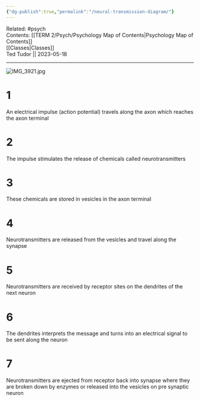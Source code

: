 ```yaml
---
{"dg-publish":true,"permalink":"/neural-transmission-diagram/"}
---
```


Related: #psych  
Contents: [[TERM 2/Psych/Psychology Map of Contents\|Psychology Map of Contents]]  
[[Classes\|Classes]]  
Ted Tudor || 2023-05-18
***
![IMG_3921.jpg](/img/user/IMG_3921.jpg)

# 1

An electrical impulse (action potential) travels along the axon which reaches the axon terminal

# 2

The impulse stimulates the release of chemicals called neurotransmitters

# 3

These chemicals are stored in vesicles in the axon terminal

# 4

Neurotransmitters are released from the vesicles and travel along the synapse

# 5

Neurotransmitters are received by receptor sites on the dendrites of the next neuron

# 6

The dendrites interprets the message and turns into an electrical signal to be sent along the neuron

# 7

Neurotransmitters are ejected from receptor back into synapse where they are broken down by enzymes or released into the vesicles on pre synaptic neuron 

